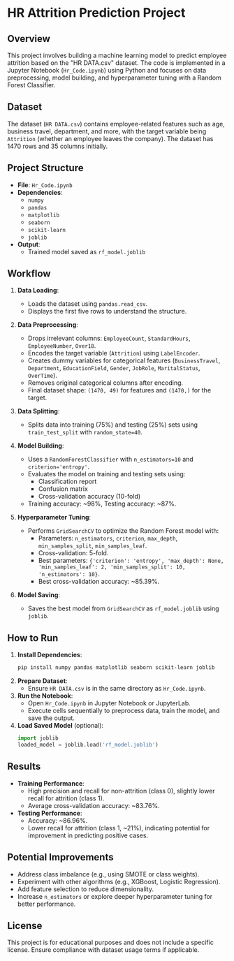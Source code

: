 # HR Attrition Prediction Project

## Overview
This project involves building a machine learning model to predict employee attrition based on the "HR DATA.csv" dataset. The code is implemented in a Jupyter Notebook (`Hr_Code.ipynb`) using Python and focuses on data preprocessing, model building, and hyperparameter tuning with a Random Forest Classifier.

## Dataset
The dataset (`HR DATA.csv`) contains employee-related features such as age, business travel, department, and more, with the target variable being `Attrition` (whether an employee leaves the company). The dataset has 1470 rows and 35 columns initially.

## Project Structure
- **File**: `Hr_Code.ipynb`
- **Dependencies**:
  - `numpy`
  - `pandas`
  - `matplotlib`
  - `seaborn`
  - `scikit-learn`
  - `joblib`
- **Output**:
  - Trained model saved as `rf_model.joblib`

## Workflow
1. **Data Loading**:
   - Loads the dataset using `pandas.read_csv`.
   - Displays the first five rows to understand the structure.

2. **Data Preprocessing**:
   - Drops irrelevant columns: `EmployeeCount`, `StandardHours`, `EmployeeNumber`, `Over18`.
   - Encodes the target variable (`Attrition`) using `LabelEncoder`.
   - Creates dummy variables for categorical features (`BusinessTravel`, `Department`, `EducationField`, `Gender`, `JobRole`, `MaritalStatus`, `OverTime`).
   - Removes original categorical columns after encoding.
   - Final dataset shape: `(1470, 49)` for features and `(1470,)` for the target.

3. **Data Splitting**:
   - Splits data into training (75%) and testing (25%) sets using `train_test_split` with `random_state=40`.

4. **Model Building**:
   - Uses a `RandomForestClassifier` with `n_estimators=10` and `criterion='entropy'`.
   - Evaluates the model on training and testing sets using:
     - Classification report
     - Confusion matrix
     - Cross-validation accuracy (10-fold)
   - Training accuracy: ~98%, Testing accuracy: ~87%.

5. **Hyperparameter Tuning**:
   - Performs `GridSearchCV` to optimize the Random Forest model with:
     - Parameters: `n_estimators`, `criterion`, `max_depth`, `min_samples_split`, `min_samples_leaf`.
     - Cross-validation: 5-fold.
     - Best parameters: `{'criterion': 'entropy', 'max_depth': None, 'min_samples_leaf': 2, 'min_samples_split': 10, 'n_estimators': 10}`.
     - Best cross-validation accuracy: ~85.39%.

6. **Model Saving**:
   - Saves the best model from `GridSearchCV` as `rf_model.joblib` using `joblib`.

## How to Run
1. **Install Dependencies**:
   ```bash
   pip install numpy pandas matplotlib seaborn scikit-learn joblib
   ```
2. **Prepare Dataset**:
   - Ensure `HR DATA.csv` is in the same directory as `Hr_Code.ipynb`.
3. **Run the Notebook**:
   - Open `Hr_Code.ipynb` in Jupyter Notebook or JupyterLab.
   - Execute cells sequentially to preprocess data, train the model, and save the output.
4. **Load Saved Model** (optional):
   ```python
   import joblib
   loaded_model = joblib.load('rf_model.joblib')
   ```

## Results
- **Training Performance**:
  - High precision and recall for non-attrition (class 0), slightly lower recall for attrition (class 1).
  - Average cross-validation accuracy: ~83.76%.
- **Testing Performance**:
  - Accuracy: ~86.96%.
  - Lower recall for attrition (class 1, ~21%), indicating potential for improvement in predicting positive cases.

## Potential Improvements
- Address class imbalance (e.g., using SMOTE or class weights).
- Experiment with other algorithms (e.g., XGBoost, Logistic Regression).
- Add feature selection to reduce dimensionality.
- Increase `n_estimators` or explore deeper hyperparameter tuning for better performance.

## License
This project is for educational purposes and does not include a specific license. Ensure compliance with dataset usage terms if applicable.